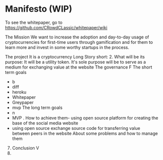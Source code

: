 # Manifesto (WIP)
To see the whitepaper, go to https://github.com/CRowdCLassic/whitepaper/wiki

The Mission
We want to increase the adoption and day-to-day usage of cryptocurrencies for first-time users through gamification and for them to learn more and invest in some worthy startups in the process.

The project
It is a cryptocurrency
Long Story short:
2. What will be its purpose: It will be a utility token. It's sole purpose will be to serve as a medium for exchanging value at the website
The governance
F
The short term goals
- b
- diff
- heroku
- Whitepaper
- Greypaper
- mvp
The long term goals
- n
- MVP
. How to achieve them- using open source platform for creating the base of the social media website
- using open source exchange source code for transferring value between peers in the website
About some problems and how to manage them

7. Conclusion
V
8. 
